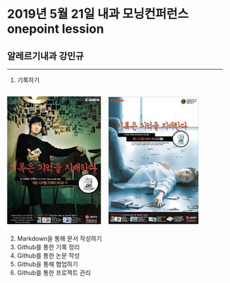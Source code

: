 2019년 5월 21일 내과 모닝컨퍼런스 onepoint lession
===========
**알레르기내과 강민규**
-----------
-----------

1. 기록하기

![마크다운 로고](/2009-11-09_010507.jpg)
-----------

2. Markdown을 통해 문서 작성하기
3. Github를 통한 기록 정리
4. Github를 통한 논문 작성
4. Github을 통해 협업하기
5. Github를 통한 프로젝트 관리
